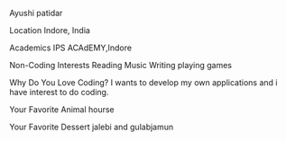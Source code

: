 Ayushi patidar

Location
Indore, India

Academics
IPS ACAdEMY,Indore

Non-Coding Interests
Reading
Music
Writing
playing games

Why Do You Love Coding?
I wants to develop my own applications and i have interest to do coding.

Your Favorite Animal
hourse

Your Favorite Dessert
jalebi and gulabjamun
